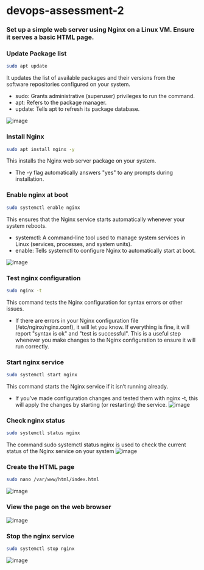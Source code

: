 # devops-assessment-2
### Set up a simple web server using Nginx on a Linux VM. Ensure it serves a basic HTML page.

###  Update Package list

```bash
sudo apt update
```
 It updates the list of available packages and their versions from the software repositories configured on your system.
- sudo: Grants administrative (superuser) privileges to run the command.
- apt: Refers to the package manager.
- update: Tells apt to refresh its package database.

![image](https://github.com/user-attachments/assets/702e96a8-c5cd-4b57-8202-1ca42dfd5e5e)

### Install Nginx

```bash
sudo apt install nginx -y
```
This installs the Nginx web server package on your system.
- The -y flag automatically answers "yes" to any prompts during installation.

### Enable nginx at boot

```bash
sudo systemctl enable nginx
```
This ensures that the Nginx service starts automatically whenever your system reboots.
- systemctl: A command-line tool used to manage system services in Linux (services, processes, and system units).
- enable: Tells systemctl to configure Nginx to automatically start at boot.

![image](https://github.com/user-attachments/assets/52a6ee03-5033-48a4-a43d-bbdc2e4d8fc8)

### Test nginx configuration 

```bash
sudo nginx -t
```
This command tests the Nginx configuration for syntax errors or other issues.
- If there are errors in your Nginx configuration file (/etc/nginx/nginx.conf), it will let you know. If everything is fine, it will report "syntax is ok" and "test is successful". This is a useful step whenever you make changes to the Nginx configuration to ensure it will run correctly.

### Start nginx service

```bash
sudo systemctl start nginx
```

 This command starts the Nginx service if it isn’t running already.
- If you’ve made configuration changes and tested them with nginx -t, this will apply the changes by starting (or restarting) the service.
![image](https://github.com/user-attachments/assets/e2700a25-5145-42d0-8036-3829d21ddcd3)

### Check nginx status

```bash
sudo systemctl status nginx
```
The command sudo systemctl status nginx is used to check the current status of the Nginx service on your system
![image](https://github.com/user-attachments/assets/943c7818-6ffd-497b-816e-ea6d4cbbbc15)

### Create the HTML page
```bash
sudo nano /var/www/html/index.html
```
![image](https://github.com/user-attachments/assets/5b242962-14ec-404e-946d-b72f0aec228c)

### View the page on the web browser
![image](https://github.com/user-attachments/assets/b54c6c77-18b9-4974-90d4-7b079227546c)

### Stop the nginx service

```bash
sudo systemctl stop nginx
```

![image](https://github.com/user-attachments/assets/d07864d3-b6ea-4ab6-a555-a2e494ab79c9)


